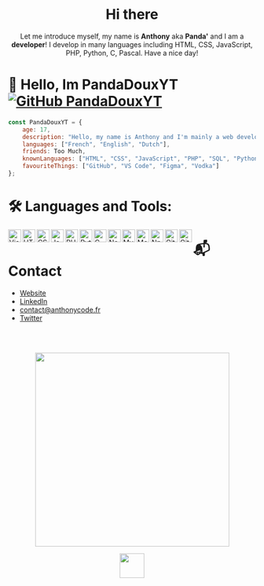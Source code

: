 <h1 align="center">Hi there</h1>
<p align="center">Let me introduce myself, my name is <b>Anthony</b> aka <b>Panda'</b> and I am a <b>developer</b>! I develop in many languages including HTML, CSS, JavaScript, PHP, Python, C, Pascal. Have a nice day!</p>

# 👋 Hello, Im PandaDouxYT  [![GitHub PandaDouxYT](https://img.shields.io/github/followers/PandaDouxYT?label=follow&style=social)](https://github.com/PandaDouxYT)


```js
const PandaDouxYT = {
    age: 17,
    description: "Hello, my name is Anthony and I'm mainly a web developer.",
    languages: ["French", "English", "Dutch"],
    friends: Too Much,
    knownLanguages: ["HTML", "CSS", "JavaScript", "PHP", "SQL", "Python", "C", "Pascal", "Bash"],
    favouriteThings: ["GitHub", "VS Code", "Figma", "Vodka"]
};
```
# 🛠️ Languages and Tools:

<img align="left" alt="Visual Studio Code" width="26px" src="https://cdn.icon-icons.com/icons2/2107/PNG/512/file_type_vscode_icon_130084.png" />
<img align="left" alt="HTML5" width="26px" src="https://cdn-icons-png.flaticon.com/512/1216/1216733.png" />
<img align="left" alt="CSS3" width="26px" src="https://cdn.icon-icons.com/icons2/1826/PNG/512/4202020css3htmllogosocialsocialmedia-115668_115633.png" />
<img align="left" alt="JavaScript" width="26px" src="https://cdn.icon-icons.com/icons2/2108/PNG/512/javascript_icon_130900.png" />
<img align="left" alt="PHP" width="26px" src="https://www.shareicon.net/data/256x256/2015/10/06/112719_development_512x512.png" />
<img align="left" alt="Python" width="26px" src="https://upload.wikimedia.org/wikipedia/commons/thumb/c/c3/Python-logo-notext.svg/1200px-Python-logo-notext.svg.png" />
<img align="left" alt="C" width="26px" src="https://play-lh.googleusercontent.com/SlwksJ2T3l8puTazBhRUFKzp7IEh6WkXqTjhA13OWviRLmiVVY7kyKPlWNW2WN1PzeBR" />
<img align="left" alt="Node.js" width="26px" src="https://seeklogo.com/images/N/nodejs-logo-FBE122E377-seeklogo.com.png" />
<img align="left" alt="MySQL" width="26px" src="https://icons-for-free.com/iconfiles/png/512/development+logo+mysql+icon-1320184807686758112.png" />
<img align="left" alt="MongoDB" width="26px" src="https://emanueleciriachi.net/wp-content/uploads/2019/01/logo-mongodb-png-mongodb-logo-png-400.png" />
<img align="left" alt="Npm" width="26px" src="https://authy.com/wp-content/uploads/npm-logo.png" />
<img align="left" alt="Git" width="26px" src="https://cdn.icon-icons.com/icons2/2107/PNG/512/file_type_git_icon_130581.png" />
<img align="left" alt="GitHub" width="26px" src="https://cdn.icon-icons.com/icons2/2429/PNG/512/github_logo_icon_147285.png" />

# 📬 Contact
- [Website](https://www.anthonycode.fr)
- [LinkedIn](https://www.linkedin.com/in/anthony-v-22065a205/)
- [contact@anthonycode.fr](mailto:contact@anthonycode.fr)
- [Twitter](https://twitter.com/pandadouxyt)
  
<br><br>
<p align="center">
  <img width="395" height="auto" src="https://discord.c99.nl/widget/theme-4/461575193463226379.png">
</p>
 
<p align="center"><a href="https://www.anthonycode.fr/" target="_blank"><img src="https://www.anthonycode.fr/images/a3_blank.png" width="50px"></a></p>
